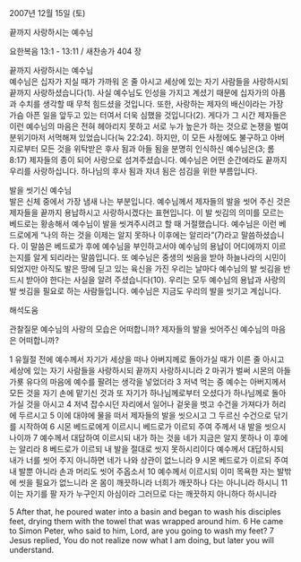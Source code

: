 2007년 12월 15일 (토)

끝까지 사랑하시는 예수님



요한복음 13:1 - 13:11 / 새찬송가 404 장


끝까지 사랑하시는 예수님  
예수님은 십자가 지실 때가 가까워 온 줄 아시고 세상에 있는 자기 사람들을 사랑하시되 끝까지 사랑하셨습니다(1). 사실 예수님도 인성을 가지고 계셨기 때문에 십자가의 아픔과 수치를 생각할 때 무척 힘드셨을 것입니다. 또한, 사랑하는 제자의 배신이라는 가장 가슴 아픈 일을 앞두고 있는 터여서 더욱 심했을 것입니다(2). 게다가 그 시간 제자들은 이런 예수님의 마음은 전혀 헤아리지 못하고 서로 누가 높은가 하는 것으로 논쟁을 벌여 분위기마저 서먹해져 있었습니다(눅 22:24). 하지만, 이 모든 사정에도 불구하고 아버지로부터 모든 것을 위탁받은 후사 됨과 아들 됨을 분명히 인식하신 예수님은(3; 롬 8:17) 제자들의 종이 되어 사랑으로 섬겨주셨습니다. 예수님은 어떤 순간에라도 끝까지 우리를 사랑하십니다. 하나님의 후사 됨과 자녀 됨은 섬김을 위한 부름입니다.    

발을 씻기신 예수님  
발은 신체 중에서 가장 냄새 나는 부분입니다. 예수님께서 제자들의 발을 씻어 주신 것은 제자들을 끝까지 용납하시고 사랑하시겠다는 표현입니다. 이 발 씻김의 의미를 모르는 베드로는 황송해서 예수님이 발을 씻겨주시려고 할 때 거절했습니다. 예수님은 이런 베드로에게 “나의 하는 것을 이제는 알지 못하나 이후에는 알리라”(7)라고 말씀하셨습니다. 이 말씀은 베드로가 후에 예수님을 부인하고서야 예수님의 용납이 어디에까지 이르는지를 알게 되리라는 말씀입니다. 또 예수님은 중생의 씻음을 받아 하늘나라의 시민이 되었지만 아직도 발은 땅에 딛고 있는 육신을 가진 우리는 날마다 예수님의 발 씻김을 반드시 받아야 한다는 사실을 알려 주셨습니다(10). 우리는 모두 예수님의 용납과 사랑의 발 씻김을 필요로 하는 사람들입니다. 예수님은 지금도 우리의 발을 씻기고 계십니다.

해석도움





관찰질문
예수님의 사랑의 모습은 어떠합니까? 
제자들의 발을 씻어주신 예수님의 마음은 어떠합니까?

1 유월절 전에 예수께서 자기가 세상을 떠나 아버지께로 돌아가실 때가 이른 줄 아시고 세상에 있는 자기 사람들을 사랑하시되 끝까지 사랑하시니라 2 마귀가 벌써 시몬의 아들 가룟 유다의 마음에 예수를 팔려는 생각을 넣었더라 3 저녁 먹는 중 예수는 아버지께서 모든 것을 자기 손에 맡기신 것과 또 자기가 하나님께로부터 오셨다가 하나님께로 돌아가실 것을 아시고 4 저녁 잡수시던 자리에서 일어나 겉옷을 벗고 수건을 가져다가 허리에 두르시고  5 이에 대야에 물을 떠서 제자들의 발을 씻으시고 그 두르신 수건으로 닦기를 시작하여 6 시몬 베드로에게 이르시니 베드로가 이르되 주여 주께서 내 발을 씻으시나이까 7 예수께서 대답하여 이르시되 내가 하는 것을 네가 지금은 알지 못하나 이 후에는 알리라 
8 베드로가 이르되 내 발을 절대로 씻지 못하시리이다 예수께서 대답하시되 내가 너를 씻어 주지 아니하면 네가 나와 상관이 없느니라 9 시몬 베드로가 이르되 주여 내 발뿐 아니라 손과 머리도 씻어 주옵소서 10 예수께서 이르시되 이미 목욕한 자는 발밖에 씻을 필요가 없느니라 온 몸이 깨끗하니라 너희가 깨끗하나 다는 아니니라 하시니 11 이는 자기를 팔 자가 누구인지 아심이라 그러므로 다는 깨끗하지 아니하다 하시니라 

5 After that, he poured water into a basin and began to wash his disciples feet, drying them with the towel that was wrapped around him. 6 He came to Simon Peter, who said to him, Lord, are you going to wash my feet? 
7 Jesus replied, You do not realize now what I am doing, but later you will understand.